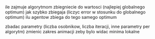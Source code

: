 ile zajmuje algorytmom zbiegniecie do wartosci (najlepiej globalnego optimum)
jak szybko zbiegaja (liczyc error w stosunku do globalnego optimum)
ilu agentow zbiega do tego samego optimum

zbadac parametry (liczba osobnikow, liczba iteracji, inne parametry per algorytm)
zmienic zakres animacji zeby bylo widac minima lokalne